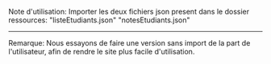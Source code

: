Note d'utilisation:
Importer les deux fichiers json present dans le dossier ressources: 
	"listeEtudiants.json"
	"notesEtudiants.json"

-----------------------------
Remarque:
Nous essayons de faire une version sans import de la part de l'utilisateur,
afin de rendre le site plus facile d'utilisation.
